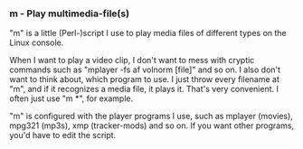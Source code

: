 
### m - Play multimedia-file(s)

"m" is a little (Perl-)script I use
to play media files of different types on the Linux console.

When I want to play a video clip, I don't want to mess with cryptic commands
such as "mplayer -fs af volnorm [file]" and so on. I also don't want to think
about, which program to use. I just throw every filename at "m", and if it
recognizes a media file, it plays it. That's very convenient.
I often just use "m *", for example.

"m" is configured with the player programs I use, such as
mplayer (movies), mpg321 (mp3s), xmp (tracker-mods) and so on.
If you want other programs, you'd have to edit the script.

